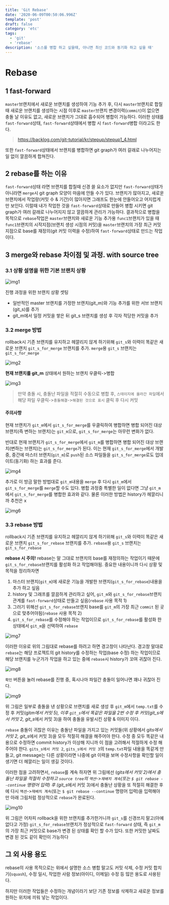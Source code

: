 ```yaml
---
title: 'Git Rebase'
date: '2020-06-09T00:50:06.996Z'
template: 'post'
draft: false
category: 'etc'
tags:
  - 'git'
  - 'rebase'
description: '소스를 병합 하고 싶을때, 아니면 최신 코드와 동기화 하고 싶을 때'
---
```


# Rebase

## 1 fast-forward

`master`브랜치에서 새로운 브랜치를 생성하여 기능 추가 후, 다시 `master`브랜치로 합칠 때 새로운 브랜치를 생성하는 시점 이후로 `master`브랜치 변경이력(`commit`)이 없으면 충돌 날 이유도 없고, 새로운 브랜치가 그대로 흡수되어 병합이 가능하다. 이러한 상태를 `fast-forward`상태, `fast-forward`상태에서 병합 시 `fast-forward`병합 이라고도 한다.

> https://backlog.com/git-tutorial/kr/stepup/stepup1_4.html

또한 `fast-forward`상태에서 브랜치를 병합하면 git graph가 여러 갈래로 나누어지는 일 없이 깔끔하게 합쳐진다.

## 2 rebase를 하는 이유

`fast-forward`상태 라면 브랜치를 합칠때 신경 쓸 요소가 없지만 `fast-forward`상태가 아니라면 `merge`시 git graph 모양이 마음에 안들 수가 있다.
브랜치가 많아지고, 새로운 브랜치에서 작업량(커밋 수 & 기간)이 많아지면 그래프도 한눈에 안들어오고 어지럽게만 보인다. 이럴때 내가 작업한 것을 `fast-forward`상태로 만들어 병합 시키면 git graph가 여러 갈래로 나누어지지 않고 깔끔하게 관리가 가능하다. 결과적으로 병합을 목적으로 `rebase`작업은 `master`브랜치와 새로운 기능 추가용 `func1`브랜치가 있을 때 `func1`브랜치의 시작지점(브랜치 생성 시점의 커밋)을 `master`브랜치의 가장 최근 커밋 지점으로 base를 재정의(git 커밋 이력을 수정)하여 `fast-forward`상태로 만드는 작업이다.

## 3 merge와 rebase 차이점 및 과정. with source tree

### 3.1 상황 설명을 위한 기본 브랜치 상황

![img1](/media/git/rebase/img01.PNG)

진행 과정을 위한 브랜치 상황 셋팅

- 일반적인 master 브랜치를 가정한 브랜치(git_m)와 기능 추가를 위한 서브 브랜치(git_s)를 추가
- git_m에서 일정 커밋을 쌓은 뒤 git_s 브랜치를 생성 후 각자 적당한 커밋을 추가

### 3.2 merge 방법

rollback시 기존 브랜치를 유지하고 헤깔리지 않게 하기위해 `git_s`와 이력이 똑같은 새로운 브랜치 `git_s_for_merge` 브랜치를 추가. `merge`용 `git_s` 브랜치는 `git_s_for_merge`

![img2](/media/git/rebase/img02.png)

**현재 브랜치를 git_m** 상태에서 원하는 브랜치 우클릭->병합

![img3](/media/git/rebase/img03.png)

> 만약 충돌 시, 충돌난 파일을 적절히 수동으로 병합 후, `스테이지에 올라간 파일`에서 해당 파일 우클릭->`충돌해결`->`해결된 것으로 표시` 클릭 후 다시 커밋

#### 주의사항

현재 브랜치가 `git_m`에서 `git_s_for_merge`를 우클릭하여 병합하면 병합 되어진 대상 브랜치(즉 변하는 브랜치)는 `git_m`으로, `git_s_for_merge`는 아무런 변화가 없다.

반대로 현재 브랜치가 `git_s_for_merge`에서 `git_m`를 병합하면 병합 되어진 대상 브랜치(변하는 브랜치)는 `git_s_for_merge`가 된다. 이는 현재 `git_s_for_merge`에서 개발 중, 중간에 마스터 브랜치(`git_m`)로 `push`된 소스 파일들을 `git_s_for_merge`로도 업데이트(동기화) 하는 효과를 준다.

![img4](/media/git/rebase/img04.png)

추가로 이 방금 말한 방법대로 `git_m`내용을 `merge` 후 다시 `git_m`에서 `git_s_for_merge`를 `merge`할 수도 있다. 병합 과정중 특별한 일이 없다면 그냥 `git_m`에서 `git_s_for_merge`를 병합한 효과와 같다. 물론 이러한 방법은 history가 헤깔리니까 추천은 x

![img6](/media/git/rebase/img06.png)

### 3.3 rebase 방법

rollback시 기존 브랜치를 유지하고 헤깔리지 않게 하기위해 `git_s`와 이력이 똑같은 새로운 브랜치 `git_s_for_rebase` 브랜치를 추가. `rebase`용 `git_s` 브랜치는 `git_s_for_rebase`

**rebase 시 주의!**
rebase는 말 그대로 브랜치의 base를 재정의하는 작업이기 때문에 `git_s_for_rebase`브랜치를 활성화 하고 작업해야됨. 중요한 내용이니까 다시 상황 및 목적을 정리하자면

1. 마스터 브랜치(`git_m`)에 새로운 기능을 개발한 브랜치(`git_s_for_rebase`)내용을 추가 하고 싶음
2. history 및 그래프를 깔끔하게 관리하고 싶어, `git_m`와 `git_s_for_rebase`브랜치 관계를 `fast-forward`상태로 만들고 싶음(`rebase` 사용 목적 1)
3. 그러기 위해선 `git_s_for_rebase`브랜치 base를 `git_m`의 가장 최근 `commit` 된 곳으로 맞추어야됨(`rebase` 사용 목적 2)
4. `git_s_for_rebase`를 수정해야 하는 작업이므로 `git_s_for_rebase`를 활성화 한 상태에서 `git_m`을 선택하여 `rebase`

![img7](/media/git/rebase/img07.png)

이러한 이유로 위의 그림대로 rebase를 하려고 하면 경고창이 나타난다. 경고창 말대로 `rebase`는 해당 프로젝트의 git history를 수정하는 작업(base 수정) 하는 작업이므로 해당 브랜치를 누군가가 작업을 하고 있는 중에 `rebase`시 history가 꼬여 귀찮아 진다.

![img8](/media/git/rebase/img08.png)

`확인` 버튼을 눌러 rebase를 진행 중, 혹시나마 파일간 충돌이 일어나면 꽤나 귀찮아 진다.

![img9](/media/git/rebase/img09.png)

위 그림은 일부로 충돌을 낸 상황으로 브랜치를 새로 생성 후 `git_m`에서 `temp.txt`를 수정 후 커밋(git*m에서 커밋 5), 이후 `git_s`에서 똑같은 파일을 2번 수정 후 커밋(git_s에서 커밋 2, git_s*에서 커밋 3)을 하여 충돌을 유발시킨 상황 & 이미지 이다.

`rebase` 충돌이 귀찮은 이유는 충돌난 파일을 가지고 있는 커밋들(위 상황에서 git*s에서 커밋 2, git_s*에서 커밋 3)을 모두 적절히 해결을 해주어야 한다. 수정 중 모두 똑같은 내용으로 수정하면 commit history가 이상해 지니까 이 점을 고려해서 적절하게 수정 해주어야 한다. `gits_s에서 커밋 2`, `gits_s에서 커밋 3`의 `temp.txt`파일 내용을 똑같게 만들고, git message는 다른 상황이라면 나중에 git 이력을 보며 수정사항을 확인할 일이 생기면 더 헤깔리는 일이 생길 것이다.

이러한 점을 고려하면서, `rebase`를 계속 하자면 위 그림에선 (git*s에서 커밋 2)에서 충돌난 파일을 적절히 수정하고 `source tree`의 `액션`->`재배치 계속`(또는 `$ git rebase --continue` 명령어 입력) 후 (git_s*에서 커밋 3)에서 충돌난 상황을 또 적절히 해결한 후에 다시 `액션`->`재배치 계속`(또는 `$ git rebase --continue` 명령어 입력)을 입력해야만 아래 그림처럼 정상적으로 `rebase`가 완료된다.

![img10](/media/git/rebase/img10.png)

위 그림은 어차피 rollback을 위한 브랜치를 추가한거니까 `git_s`를 신경쓰지 말고(아예 없다고 가정) `git_s_for_rebase`브랜치가 정상적으로 `fast-forward` 상태, 즉 `git_m`의 가장 최근 커밋으로 base가 변경 된 상태를 확인 할 수가 있다. 또한 커밋한 날짜도 변경 된 것도 같이 확인이 가능하다

## 그 외 사용 용도

rebase의 사용 목적으로는 위에서 설명한 소스 병합 말고도 커밋 삭제, 수정 커밋 합치기(`squash`), 수정 일시, 작업한 사람 정보(아이디, 이메일) 수정 등 많은 용도로 사용된다.

하지만 이러한 작업들은 수정하는 개념이라기 보단 기존 정보를 삭제하고 새로운 정보를 원하는 위치에 끼워 넣는 작업이다.
